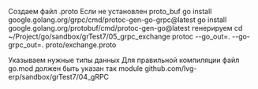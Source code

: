 Создаем файл .proto
Если не установлен proto_buf
go install google.golang.org/grpc/cmd/protoc-gen-go-grpc@latest
go install google.golang.org/protobuf/cmd/protoc-gen-go@latest
генерируем
cd ~/Project/go/sandbox/grTest7/05_grpc_exchange
protoc --go_out=. --go-grpc_out=. proto/exchange.proto

Указываем нужные типы данных
Для правильной компиляции файл go.mod
должен быть указан так
module github.com/lvg-erp/sandbox/grTest7/04_gRPC
